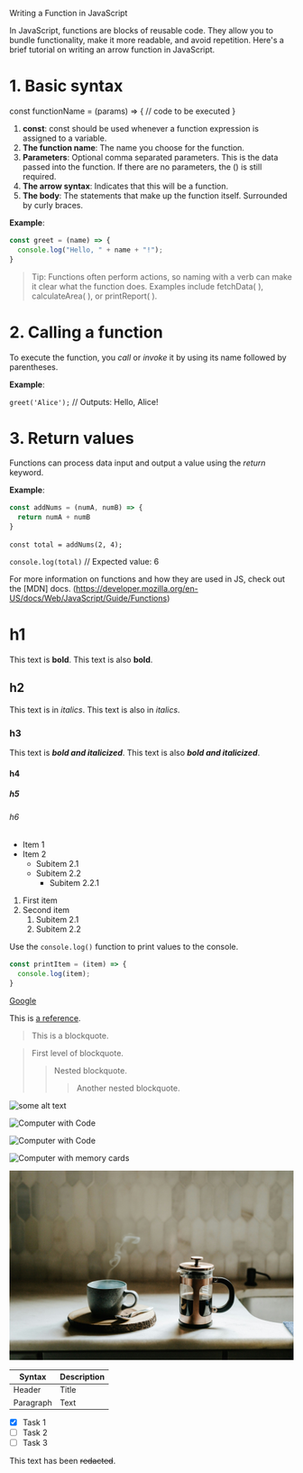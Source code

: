 Writing a Function in JavaScript

In JavaScript, functions are blocks of reusable code. They allow you to bundle functionality, make it more readable, and avoid repetition. Here's a brief tutorial on writing an arrow function in JavaScript.

# 1. Basic syntax

const functionName = (params) => {
  // code to be executed
}

1. **const**: const should be used whenever a function expression is assigned to a variable.
2. **The function name**: The name you choose for the function.
3. **Parameters**: Optional comma separated parameters. This is the data passed into the function. If there are no parameters, the () is still required.
4. **The arrow syntax**: Indicates that this will be a function.
5. **The body**: The statements that make up the function itself. Surrounded by curly braces.

**Example**:

``` javascript
const greet = (name) => {
  console.log("Hello, " + name + "!");
}
```
> Tip: Functions often perform actions, so naming with a verb can make it clear what the function does. Examples include fetchData( ), calculateArea( ), or printReport( ). 

# 2. Calling a function

To execute the function, you *call* or *invoke* it by using its name followed by parentheses.

**Example**:

`greet('Alice');` // Outputs: Hello, Alice!

# 3. Return values

Functions can process data input and output a value using the *return* keyword.

**Example**: 

```javascript
const addNums = (numA, numB) => {
  return numA + numB
}
```
`const total = addNums(2, 4);`

`console.log(total)` // Expected value: 6

For more information on functions and how they are used in JS, check out the [MDN] docs. 
(https://developer.mozilla.org/en-US/docs/Web/JavaScript/Guide/Functions)

# h1
This text is **bold**. This text is also __bold__.
## h2
This text is in *italics*. This text is also in _italics_.
### h3
This text is ***bold and italicized***. This text is also ___bold and italicized___.
#### h4

##### h5

###### h6

* Item 1
* Item 2
  * Subitem 2.1
  * Subitem 2.2
    * Subitem 2.2.1

1. First item
2. Second item
   1. Subitem 2.1
   2. Subitem 2.2

Use the `console.log()` function to print values to the console.

```javascript
const printItem = (item) => {
  console.log(item);
}
```
[Google](https://www.google.com)

This is [a reference][example].

[example]: http://www.example.com/

> This is a blockquote.

> First level of blockquote.
>> Nested blockquote.
>>> Another nested blockquote.

![some alt text](www.url_to_an_image.com/image)

![Computer with Code](https://images.unsplash.com/photo-1587620962725-abab7fe55159?auto=format&fit=crop&q=80&w=1631&ixlib=rb-4.0.3&ixid=M3wxMjA3fDB8MHxwaG90by1wYWdlfHx8fGVufDB8fHx8fA%3D%3D)

![Computer with Code](/modular-curriculum-all-courses/intro-to-markdown-lab/exercise/assets/james-harrison-unsplash.jpg)

![Computer with memory cards](https://images.unsplash.com/photo-1719937206158-cad5e6775044?q=80&w=2070&auto=format&fit=crop&ixlib=rb-4.0.3&ixid=M3wxMjA3fDF8MHxwaG90by1wYWdlfHx8fGVufDB8fHx8fA%3D%3D)

![some alt text](./clay-banks-Sv_3PDNZyQ0-unsplash.jpg)

| Syntax | Description |
| ------ | ----------- |
| Header | Title |
| Paragraph | Text |

- [x] Task 1
- [ ] Task 2
- [ ] Task 3

This text has been ~~redacted~~. 
